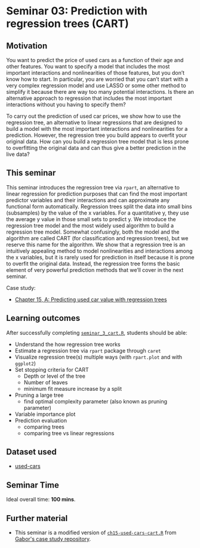 # Seminar 03: Prediction with regression trees (CART)

## Motivation

You want to predict the price of used cars as a function of their age and other features. You want to specify a model that includes the most important interactions and nonlinearities of those features, but you don’t know how to start. In particular, you are worried that you can’t start with a very complex regression model and use LASSO or some other method to simplify it because there are way too many potential interactions. Is there an alternative approach to regression that includes the most important interactions without you having to specify them?

To carry out the prediction of used car prices, we show how to use the regression tree, an alternative to linear regressions that are designed to build a model with the most important interactions and nonlinearities for a prediction. However, the regression tree you build appears to overfit your original data. How can you build a regression tree model that is less prone to overfitting the original data and can thus give a better prediction in the live data?


## This seminar

This seminar introduces the regression tree via `rpart`, an alternative to linear regression for prediction purposes that can find the most important predictor variables and their interactions and can approximate any functional form automatically. Regression trees split the data into small bins (subsamples) by the value of the x variables. For a quantitative y, they use the average y value in those small sets to predict y. We introduce the regression tree model and the most widely used algorithm to build a regression tree model. Somewhat confusingly, both the model and the algorithm are called CART (for classification and regression trees), but we reserve this name for the algorithm. We show that a regression tree is an intuitively appealing method to model nonlinearities and interactions among the x variables, but it is rarely used for prediction in itself because it is prone to overfit the original data. Instead, the regression tree forms the basic element of very powerful prediction methods that we’ll cover in the next seminar.

Case study:
  - [Chapter 15, A: Predicting used car value with regression trees](https://gabors-data-analysis.com/casestudies/#ch15a-predicting-used-car-value-with-regression-trees)

## Learning outcomes
After successfully completing [`seminar_3_cart.R`](https://github.com/gabors-data-analysis/da-coding-rstats/blob/main/part-III-case-studies/seminar03-cart-used-cars/seminar_3_cart.R), students should be able:

  - Understand the how regression tree works
  - Estimate a regression tree via `rpart` package through `caret`
  - Visualize regression tree(s) multiple ways (with `rpart.plot` and with `ggplot2`)
  - Set stopping criteria for CART
    - Depth or level of the tree
    - Number of leaves
    - minimum fit measure increase by a split
  - Pruning a large tree
    - find optimal complexity parameter (also known as pruning parameter)
  - Variable importance plot
  - Prediction evaluation
    - comparing trees
    - comparing tree vs linear regressions

## Dataset used

  - [used-cars](https://gabors-data-analysis.com/datasets/#used-cars)

## Seminar Time

Ideal overall time: **100 mins**.


## Further material

  - This seminar is a modified version of [`ch15-used-cars-cart.R`](https://github.com/gabors-data-analysis/da_case_studies/blob/master/ch15-used-cars-cart/ch15-used-cars-cart.R) from [Gabor's case study repository](https://github.com/gabors-data-analysis/da_case_studies).

